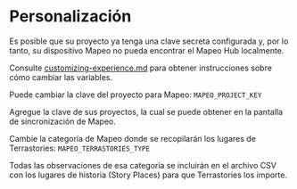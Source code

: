 # Personalización

Es posible que su proyecto ya tenga una clave secreta configurada y, por lo tanto, su dispositivo Mapeo no pueda encontrar el Mapeo Hub localmente.

Consulte [customizing-experience.md](../../customizing-experience.md "mención") para obtener instrucciones sobre cómo cambiar las variables.

Puede cambiar la clave del proyecto para Mapeo: `MAPEO_PROJECT_KEY`

Agregue la clave de sus proyectos, la cual se puede obtener en la pantalla de sincronización de Mapeo.

Cambie la categoría de Mapeo donde se recopilarán los lugares de Terrastories: `MAPEO_TERRASTORIES_TYPE`

Todas las observaciones de esa categoría se incluirán en el archivo CSV con los lugares de historia (Story Places) para que Terrastories los importe.